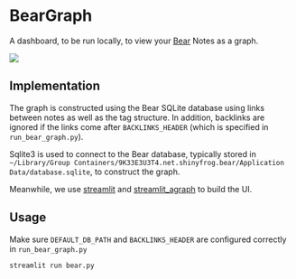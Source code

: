 # BearGraph
A dashboard, to be run locally, to view your [Bear](https://bear.app/) Notes as a graph.

![](media/usage.gif)

## Implementation
The graph is constructed using the Bear SQLite database using links between notes as well as the tag structure. 
In addition, backlinks are ignored if the links come after `BACKLINKS_HEADER` (which is specified in `run_bear_graph.py`).

Sqlite3 is used to connect to the Bear database, typically stored in
`
~/Library/Group Containers/9K33E3U3T4.net.shinyfrog.bear/Application Data/database.sqlite
`, to construct the graph.

Meanwhile, we use [streamlit](https://streamlit.io/) and [streamlit_agraph](https://github.com/ChrisChross/streamlit-agraph)
to build the UI. 



## Usage
Make sure `DEFAULT_DB_PATH` and `BACKLINKS_HEADER` are configured correctly in `run_bear_graph.py`

```bash
streamlit run bear.py
```
